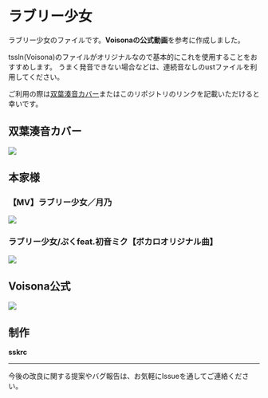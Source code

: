 # ラブリー少女
ラブリー少女のファイルです。**Voisonaの公式動画**を参考に作成しました。


tssln(Voisona)のファイルがオリジナルなので基本的にこれを使用することをおすすめします。
うまく発音できない場合などは、連続音なしのustファイルを利用してください。

ご利用の際は[双葉湊音カバー](https://www.youtube.com/watch?v=KavIg-heA6M)またはこのリポジトリのリンクを記載いただけると幸いです。




## 双葉湊音カバー
[![](https://img.youtube.com/vi/KavIg-heA6M/0.jpg)](https://www.youtube.com/watch?v=KavIg-heA6M)


## 本家様

### 【MV】ラブリー少女／月乃

[![](https://img.youtube.com/vi/wwyqLnxCLj0/0.jpg)](https://www.youtube.com/watch?v=wwyqLnxCLj0)

### ラブリー少女/ぷくfeat.初音ミク【ボカロオリジナル曲】

[![](https://img.youtube.com/vi/bMp-d8yqa14/0.jpg)](https://www.youtube.com/watch?v=bMp-d8yqa14)


## Voisona公式
[![](https://img.youtube.com/vi/GfQIcnQmdCM/0.jpg)](https://www.youtube.com/watch?v=GfQIcnQmdCM)


## 制作
**sskrc**

---

今後の改良に関する提案やバグ報告は、お気軽にIssueを通してご連絡ください。
